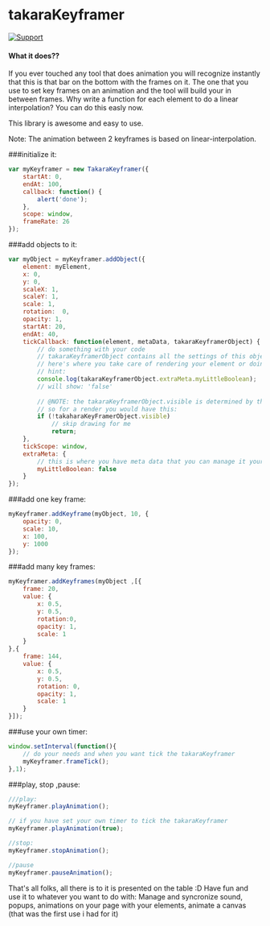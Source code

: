 # takaraKeyframer

[![Support](https://supporter.60devs.com/api/b/458567f23de2355cbd6f551a6637e702)](https://supporter.60devs.com/give/458567f23de2355cbd6f551a6637e702)

#### What it does??
If you ever touched any tool that does animation you will recognize instantly that this is that bar on the bottom with the frames on it. 
The one that you use to set key frames on an animation and the tool will build your in between frames. Why write a function for each element to do a linear interpolation?
You can do this easly now.

This library is awesome and easy to use.

Note: The animation between 2 keyframes is based on linear-interpolation.

###initialize it:
```javascript
var myKeyframer = new TakaraKeyframer({
    startAt: 0,
    endAt: 100,
    callback: function() {
        alert('done');
    },
    scope: window,
    frameRate: 26
});
```

###add objects to it:
```javascript
var myObject = myKeyframer.addObject({
    element: myElement,
    x: 0,
    y: 0,
    scaleX: 1,
    scaleY: 1,
    scale: 1,
    rotation:  0,
    opacity: 1,
    startAt: 20,
    endAt: 40,
    tickCallback: function(element, metaData, takaraKeyframerObject) {
        // do something with your code
        // takaraKeyframerObject contains all the settings of this object at that specific frame moment
        // here's where you take care of rendering your element or doing whacky stuff
        // hint:
        console.log(takaraKeyframerObject.extraMeta.myLittleBoolean);
        // will show: 'false'
        
        // @NOTE: the takaraKeyframerObject.visible is determined by the startAt and endAt of this object
        // so for a render you would have this: 
        if (!takaharaKeyFramerObject.visible)
            // skip drawing for me
            return;
    },
    tickScope: window,
    extraMeta: {
        // this is where you have meta data that you can manage it yourself
        myLittleBoolean: false
    }
});
```

###add one key frame:
```javascript
myKeyframer.addKeyframe(myObject, 10, {
    opacity: 0,
    scale: 10,
    x: 100,
    y: 1000
});
```

###add many key frames:
```javascript
myKeyframer.addKeyframes(myObject ,[{
    frame: 20,
    value: {
        x: 0.5,
        y: 0.5,
        rotation:0,
        opacity: 1,
        scale: 1
    }
},{
    frame: 144,
    value: {
        x: 0.5,
        y: 0.5,
        rotation: 0,
        opacity: 1,
        scale: 1
    }
}]);
```
###use your own timer:
```javascript
window.setInterval(function(){
    // do your needs and when you want tick the takaraKeyframer
    myKeyframer.frameTick();
},1);
```

###play, stop ,pause:
```javascript
///play:
myKeyframer.playAnimation();

// if you have set your own timer to tick the takaraKeyframer
myKeyframer.playAnimation(true);

//stop: 
myKeyframer.stopAnimation();

//pause
myKeyframer.pauseAnimation();
```

That's all folks, all there is to it is presented on the table :D
Have fun and use it to whatever you want to do with: 
Manage and syncronize sound, popups, animations on your page with your elements, animate a canvas (that was the first use i had for it)
